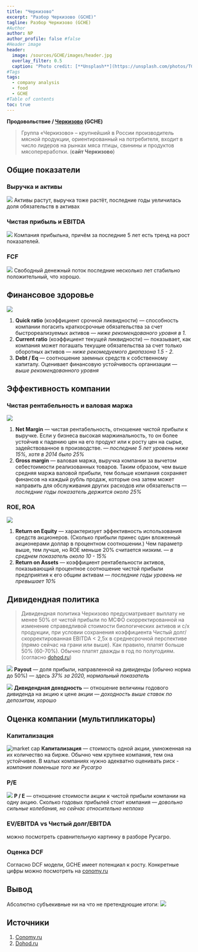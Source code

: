 ```yaml
---
title: "Черкизово"
excerpt: "Разбор Черкизово (GCHE)"
tagline: Разбор Черкизово (GCHE)
#Author
author: NP
author_profile: false #false
#Header image
header:
  image: /sources/GCHE/images/header.jpg
  overlay_filter: 0.5
  caption: "Photo credit: [**Unsplash**](https://unsplash.com/photos/TCY-24aPvPE)"
#Tags
tags:
  - company analysis
  - food
  - GCHE
#Table of contents
toc: true
---
```


**Продовольствие / [Черкизово](https://cherkizovo.com/) (GCHE)**

> Группа «Черкизово» – крупнейший в России производитель мясной продукции, ориентированный на потребителя, входит в число лидеров на рынках мяса птицы, свинины и продуктов мясопереработки. (**сайт Черкизово**)


## Общие показатели

### Выручка и активы

![](../sources/GCHE/images/1_assets.png)
Активы растут, выручка тоже растёт, последние годы уеличилась доля обязательств в активах

### Чистая прибыль и EBITDA
![](../sources/GCHE/images/2_net_profit.png)
Компания прибыльна, причём за последние 5 лет есть тренд на рост показателей.

### FCF
![](../sources/GCHE/images/fcf.png)
Свободный денежный поток последние несколько лет стабильно положительный, что хорошо.

## Финансовое здоровье
![](../sources/GCHE/images/3_fin_health.png)
1. **Quick ratio** (коэффициент срочной ликвидности) — cпособность компании погасить краткосрочные обязательства за счет быстрореализуемых активов — *ниже рекомендованого уровня в 1.*
1. **Current ratio** (коэффициент текущей ликвидности) — показывает, как компания может погашать текущие обязательства за счет только оборотных активов — *ниже рекомедуемого диапазона 1.5 - 2.*
1. **Debt / Eq** — соотношение заемных средств к собственному капиталу. Оценивает финансовую устойчивость организации — *выше рекомендованного уровня*

## Эффективность компании

### Чистая рентабельность и валовая маржа
![](../sources/GCHE/images/4_net_margin.png)
1. **Net Margin** — чистая рентабельность, отношение чистой прибыли к выручке. Если у бизнеса высокая маржинальность, то он более устойчив к падению цен на его продукт или к росту цен на сырье, задействованное в производстве. — *последние 5 лет уровень ниже 15%, хотя в 2014 было 25%*
1. **Gross margin** — валовая маржа, выручка компании за вычетом себестоимости реализованных товаров. Таким образом, чем выше средняя маржа валовой прибыли, тем больше компания сохраняет финансов на каждый рубль продаж, которые она затем может направить для обслуживания других расходов или обязательств — *последние годы показатель держится около 25%*

### ROE, ROA
![](../sources/GCHE/images/5_ROE_ROA.png)
1. **Return on Equity** — характеризует эффективность использования средств акционеров. (Сколько прибыли принес один вложенный акционерами доллар в процентном соотношении.) Чем параметр выше, тем лучше, но ROE меньше 20% считается низким. — *в среднем показатель около 10 - 15%*
1. **Return on Assets** — коэффициент рентабельности активов, показывающий процентное соотношение чистой прибыли предприятия к его общим активам — *последние годы уровень не превышает 10%*

## Дивидендная политика
> Дивидендная политика Черкизово предусматривает выплату не менее 50% от чистой прибыли по МСФО скорректированной на изменение справедливой стоимости биологических активов и с/х продукции, при условии сохранения коэффициента Чистый долг/скорректированная EBITDA < 2,5х в среднесрочной перспективе (прямо сейчас на грани или выше). Как правило, платят больше 50% (60-70%). Обычно платят дважды в год по полугодиям. (согласно [dohod.ru](https://www.dohod.ru/ik/analytics/dividend/gche))

![](../sources/GCHE/images/6_payout.png)
**Payout** — доля прибыли, направленной на дивиденды (обычно норма до 50%) — *здесь 37% за 2020, нормальный показатель*

![](../sources/GCHE/images/7_dividend_share_percent.png)
**Дивидендная доходность** — отношение величины годового дивиденда на акцию к цене акции — *доходность выше ставок по депозитам, хорошо*

## Оценка компании (мультипликаторы)

### Капитализация
![market cap](../sources/GCHE/images/8_capitalization.png)
**Капитализация** — стоимость одной акции, умноженная на их количество на бирже. Обычно чем крупнее компания, тем она устойчивее. В малых компаниях нужно адекватно оценивать риск - *компания поменьше того же Русагро*

### P/E
![](../sources/GCHE/images/9_PE.png)
**P / E** — отношение стоимости акции к чистой прибыли компании на одну акцию. Сколько годовых прибылей стоит компания — *довольно сильные колебания, но сейчас относительно неплохо*


### EV/EBITDA vs Чистый долг/EBITDA
можно посмотреть сравнительную картинку в разборе Русагро. 

### Оценка DCF
Согласно DCF модели, GCHE имеет потенциал к росту. Конкретные цифры можно посмотреть на [conomy.ru](https://www.conomy.ru/emitent/gruppa-cherkizovo/page-templates/3265/6952)

## Вывод
Абсолютно субъекивные ни на что не претендующие итоги:
![](../sources/GCHE/images/11_solve.png)


## Источники
1. [Conomy.ru](https://www.conomy.ru/emitent/gruppa-cherkizovo)
1. [Dohod.ru](https://www.dohod.ru/ik/analytics/dividend/agro)